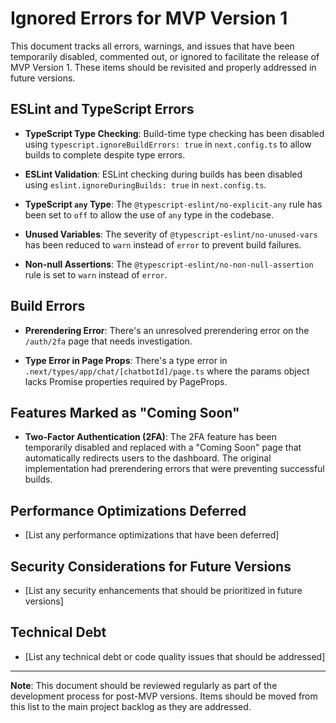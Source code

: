 # Ignored Errors for MVP Version 1

This document tracks all errors, warnings, and issues that have been temporarily disabled, commented out, or ignored to facilitate the release of MVP Version 1. These items should be revisited and properly addressed in future versions.

## ESLint and TypeScript Errors

- **TypeScript Type Checking**: Build-time type checking has been disabled using `typescript.ignoreBuildErrors: true` in `next.config.ts` to allow builds to complete despite type errors.

- **ESLint Validation**: ESLint checking during builds has been disabled using `eslint.ignoreDuringBuilds: true` in `next.config.ts`.

- **TypeScript `any` Type**: The `@typescript-eslint/no-explicit-any` rule has been set to `off` to allow the use of `any` type in the codebase.

- **Unused Variables**: The severity of `@typescript-eslint/no-unused-vars` has been reduced to `warn` instead of `error` to prevent build failures.

- **Non-null Assertions**: The `@typescript-eslint/no-non-null-assertion` rule is set to `warn` instead of `error`.

## Build Errors

- **Prerendering Error**: There's an unresolved prerendering error on the `/auth/2fa` page that needs investigation.

- **Type Error in Page Props**: There's a type error in `.next/types/app/chat/[chatbotId]/page.ts` where the params object lacks Promise properties required by PageProps.

## Features Marked as "Coming Soon"

- **Two-Factor Authentication (2FA)**: The 2FA feature has been temporarily disabled and replaced with a "Coming Soon" page that automatically redirects users to the dashboard. The original implementation had prerendering errors that were preventing successful builds.

## Performance Optimizations Deferred

- [List any performance optimizations that have been deferred]

## Security Considerations for Future Versions

- [List any security enhancements that should be prioritized in future versions]

## Technical Debt

- [List any technical debt or code quality issues that should be addressed]

---

**Note**: This document should be reviewed regularly as part of the development process for post-MVP versions. Items should be moved from this list to the main project backlog as they are addressed.
